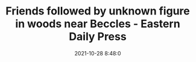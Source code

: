 ---
"title": "Friends followed by unknown figure in woods near Beccles - Eastern Daily Press"
"date": "2021-10-28 8:48:0"
"feed_name": "GOOGLENEWSINDUSTRIAL"
"feed_website": "https://news.google.com/search?q=industrial%2Bincident&hl=en-US&gl=US&ceid=US:en"
"feed_rss": "https://news.google.com/rss/search?q=industrial%2Bincident&hl=en-US&gl=US&ceid=US:en"
"link": "https://www.edp24.co.uk/news/crime/friends-followed-by-figure-woods-beccles-8442120"
"source": "{'href': 'https://www.edp24.co.uk', 'title': 'Eastern Daily Press'}"
"file": "_posts/2021-1-1-3d0354d54947ff9d1792d9b2afd617c1210905a7.md"
"accident": "0"
"drilling": "0"
"dead": "0"
"injured": "0"
"arrested": "0"
"place": "unknown place"
"where": "unknown site"
"causes": "unknown"
"place_uri": "unknown place"
---